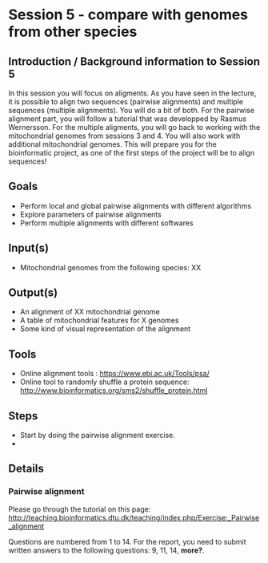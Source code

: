 # Session 5 - compare with genomes from other species

## Introduction / Background information to Session 5

In this session you will focus on aligments. As you have seen in the lecture, it is possible to align two sequences (pairwise alignments) and multiple sequences (multiple alignments). You will do a bit of both. For the pairwise alignment part, you will follow a tutorial that was developped by Rasmus Wernersson. For the multiple aligments, you will go back to working with the mitochondrial genomes from sessions 3 and 4. You will also work with additional mitochondrial genomes. This will prepare you for the bioinformatic project, as one of the first steps of the project will be to align sequences!

## Goals

  + Perform local and global pairwise alignments with different algorithms
  + Explore parameters of pairwise alignments
  + Perform multiple alignments with different softwares

## Input(s)

  + Mitochondrial genomes from the following species: XX

## Output(s)

  + An alignment of XX mitochondrial genome
  + A table of mitochondrial features for X genomes
  + Some kind of visual representation of the alignment

## Tools

  + Online alignment tools : https://www.ebi.ac.uk/Tools/psa/
  + Online tool to randomly shuffle a protein sequence: http://www.bioinformatics.org/sms2/shuffle_protein.html

## Steps

  + Start by doing the pairwise alignment exercise.
  + 

## Details

### Pairwise alignment

Please go through the tutorial on this page: http://teaching.bioinformatics.dtu.dk/teaching/index.php/Exercise:_Pairwise_alignment

Questions are numbered from 1 to 14. For the report, you need to submit written answers to the following questions: 9, 11, 14, **more?**.
